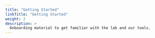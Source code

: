 ```yaml
---
title: "Getting Started"
linkTitle: "Getting Started"
weight: 2
description: >
  Onboarding material to get familiar with the lab and our tools.
---
```

